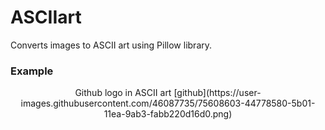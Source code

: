 # ASCIIart
Converts images to ASCII art using Pillow library.

### Example
<p align="center">
Github logo in ASCII art
[github](https://user-images.githubusercontent.com/46087735/75608603-44778580-5b01-11ea-9ab3-fabb220d16d0.png)
</p>